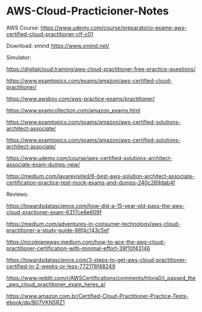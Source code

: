 # AWS-Cloud-Practicioner-Notes

AWS Course: https://www.udemy.com/course/preparatorio-exame-aws-certified-cloud-practitioner-clf-c01

Download: xmind https://www.xmind.net/

Simulator:

https://digitalcloud.training/aws-cloud-practitioner-free-practice-questions/

https://www.examtopics.com/exams/amazon/aws-certified-cloud-practitioner/

https://www.awsboy.com/aws-practice-exams/practitioner/

https://www.examcollection.com/amazon_exams.html

https://www.examtopics.com/exams/amazon/aws-certified-solutions-architect-associate/

https://www.examtopics.com/exams/amazon/aws-certified-solutions-architect-associate/

https://www.udemy.com/course/aws-certified-solutions-architect-associate-exam-dumps-new/

https://medium.com/javarevisited/6-best-aws-solution-architect-associate-certification-practice-test-mock-exams-and-dumps-240c269dab4f

Reviews:

https://towardsdatascience.com/how-did-a-15-year-old-pass-the-aws-cloud-practioner-exam-6317ce6e609f

https://medium.com/adventures-in-consumer-technology/aws-cloud-practitioner-a-study-guide-86f4c143c5ef

https://nicolejaneway.medium.com/how-to-ace-the-aws-cloud-practitioner-certification-with-minimal-effort-39f10f43146

https://towardsdatascience.com/3-steps-to-get-aws-cloud-practitioner-certified-in-2-weeks-or-less-772178f48249

https://www.reddit.com/r/AWSCertifications/comments/htora0/i_passed_the_aws_cloud_practitioner_exam_heres_a/

https://www.amazon.com.br/Certified-Cloud-Practitioner-Practice-Tests-ebook/dp/B07VKN5RZ1
